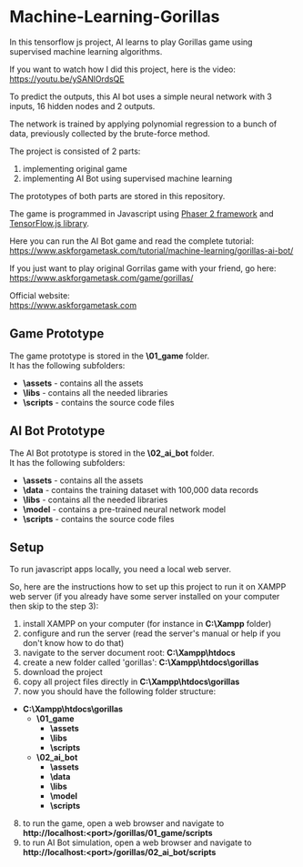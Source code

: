 # Machine-Learning-Gorillas
In this tensorflow js project, AI learns to play Gorillas game using supervised machine learning algorithms. 

If you want to watch how I did this project, here is the video:  
https://youtu.be/ySANlOrdsQE

To predict the outputs, this AI bot uses a simple neural network with 3 inputs, 16 hidden nodes and 2 outputs. 

The network is trained by applying polynomial regression to a bunch of data, previously collected by the brute-force method.  

The project is consisted of 2 parts:
1. implementing original game
2. implementing AI Bot using supervised machine learning

The prototypes of both parts are stored in this repository.

The game is programmed in Javascript using [Phaser 2 framework](http://phaser.io/) and [TensorFlow.js library](https://js.tensorflow.org/).

Here you can run the AI Bot game and read the complete tutorial:  
https://www.askforgametask.com/tutorial/machine-learning/gorillas-ai-bot/

If you just want to play original Gorrilas game with your friend, go here:  
https://www.askforgametask.com/game/gorillas/

Official website:  
https://www.askforgametask.com


## Game Prototype

The game prototype is stored in the **\01_game** folder.  
It has the following subfolders:
- **\assets** - contains all the assets
- **\libs** - contains all the needed libraries
- **\scripts** - contains the source code files


## AI Bot Prototype

The AI Bot prototype is stored in the **\02_ai_bot** folder.  
It has the following subfolders:
- **\assets** - contains all the assets
- **\data** - contains the training dataset with 100,000 data records
- **\libs** - contains all the needed libraries
- **\model** - contains a pre-trained neural network model
- **\scripts** - contains the source code files


## Setup

To run javascript apps locally, you need a local web server.

So, here are the instructions how to set up this project to run it on XAMPP web server (if you already have some server installed on your computer then skip to the step 3):
1. install XAMPP on your computer (for instance in **C:\Xampp** folder)
2. configure and run the server (read the server's manual or help if you don't know how to do that)
3. navigate to the server document root: **C:\Xampp\htdocs**
4. create a new folder called 'gorillas': **C:\Xampp\htdocs\gorillas**
5. download the project
6. copy all project files directly in **C:\Xampp\htdocs\gorillas**
7. now you should have the following folder structure:  
  - **C:\Xampp\htdocs\gorillas**  
    - **\01_game**  
      - **\assets** 
      - **\libs**  
      - **\scripts**  
    - **\02_ai_bot**  
      - **\assets**  
      - **\data**  
      - **\libs**  
      - **\model**  
      - **\scripts**  
8. to run the game, open a web browser and navigate to  
  **http\://localhost:\<port\>/gorillas/01_game/scripts**
9. to run AI Bot simulation, open a web browser and navigate to  
  **http\://localhost:\<port\>/gorillas/02_ai_bot/scripts**  
  

